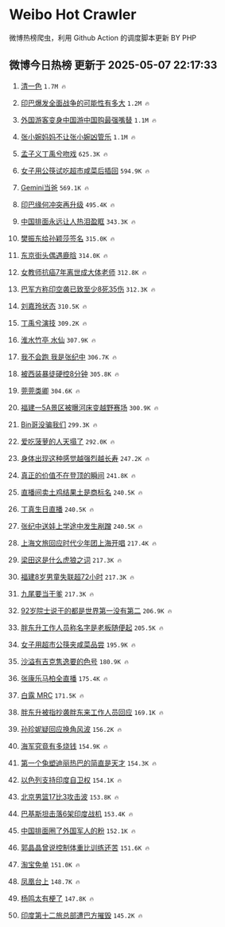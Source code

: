 # Weibo Hot Crawler 



微博热榜爬虫，利用 Github Action 的调度脚本更新 BY PHP 


## 微博今日热榜 更新于 2025-05-07 22:17:33 
1. [清一色](https://s.weibo.com/weibo?q=%E6%B8%85%E4%B8%80%E8%89%B2&t=31&band_rank=1&Refer=top) `1.7M 🔥` 

1. [印巴爆发全面战争的可能性有多大](https://s.weibo.com/weibo?q=%23%E5%8D%B0%E5%B7%B4%E7%88%86%E5%8F%91%E5%85%A8%E9%9D%A2%E6%88%98%E4%BA%89%E7%9A%84%E5%8F%AF%E8%83%BD%E6%80%A7%E6%9C%89%E5%A4%9A%E5%A4%A7%23&t=31&band_rank=2&Refer=top) `1.2M 🔥` 

1. [外国游客变身中国游中国购最强嘴替](https://s.weibo.com/weibo?q=%23%E5%A4%96%E5%9B%BD%E6%B8%B8%E5%AE%A2%E5%8F%98%E8%BA%AB%E4%B8%AD%E5%9B%BD%E6%B8%B8%E4%B8%AD%E5%9B%BD%E8%B4%AD%E6%9C%80%E5%BC%BA%E5%98%B4%E6%9B%BF%23&t=31&band_rank=3&Refer=top) `1.1M 🔥` 

1. [张小婉妈妈不让张小婉凶管乐](https://s.weibo.com/weibo?q=%23%E5%BC%A0%E5%B0%8F%E5%A9%89%E5%A6%88%E5%A6%88%E4%B8%8D%E8%AE%A9%E5%BC%A0%E5%B0%8F%E5%A9%89%E5%87%B6%E7%AE%A1%E4%B9%90%23&t=31&band_rank=4&Refer=top) `1.1M 🔥` 

1. [孟子义丁禹兮吻戏](https://s.weibo.com/weibo?q=%E5%AD%9F%E5%AD%90%E4%B9%89%E4%B8%81%E7%A6%B9%E5%85%AE%E5%90%BB%E6%88%8F&t=31&band_rank=5&Refer=top) `625.3K 🔥` 

1. [女子用公筷试吃超市咸菜后插回](https://s.weibo.com/weibo?q=%23%E5%A5%B3%E5%AD%90%E7%94%A8%E5%85%AC%E7%AD%B7%E8%AF%95%E5%90%83%E8%B6%85%E5%B8%82%E5%92%B8%E8%8F%9C%E5%90%8E%E6%8F%92%E5%9B%9E%23&t=31&band_rank=6&Refer=top) `594.9K 🔥` 

1. [Gemini当爸](https://s.weibo.com/weibo?q=Gemini%E5%BD%93%E7%88%B8&t=31&band_rank=7&Refer=top) `569.1K 🔥` 

1. [印巴缘何冲突再升级](https://s.weibo.com/weibo?q=%23%E5%8D%B0%E5%B7%B4%E7%BC%98%E4%BD%95%E5%86%B2%E7%AA%81%E5%86%8D%E5%8D%87%E7%BA%A7%23&t=31&band_rank=8&Refer=top) `495.4K 🔥` 

1. [中国排面永远让人热泪盈眶](https://s.weibo.com/weibo?q=%23%E4%B8%AD%E5%9B%BD%E6%8E%92%E9%9D%A2%E6%B0%B8%E8%BF%9C%E8%AE%A9%E4%BA%BA%E7%83%AD%E6%B3%AA%E7%9B%88%E7%9C%B6%23&t=31&band_rank=9&Refer=top) `343.3K 🔥` 

1. [樊振东给孙颖莎签名](https://s.weibo.com/weibo?q=%23%E6%A8%8A%E6%8C%AF%E4%B8%9C%E7%BB%99%E5%AD%99%E9%A2%96%E8%8E%8E%E7%AD%BE%E5%90%8D%23&t=31&band_rank=10&Refer=top) `315.0K 🔥` 

1. [东京街头偶遇鹿晗](https://s.weibo.com/weibo?q=%23%E4%B8%9C%E4%BA%AC%E8%A1%97%E5%A4%B4%E5%81%B6%E9%81%87%E9%B9%BF%E6%99%97%23&t=31&band_rank=11&Refer=top) `314.0K 🔥` 

1. [女教师抗癌7年离世成大体老师](https://s.weibo.com/weibo?q=%23%E5%A5%B3%E6%95%99%E5%B8%88%E6%8A%97%E7%99%8C7%E5%B9%B4%E7%A6%BB%E4%B8%96%E6%88%90%E5%A4%A7%E4%BD%93%E8%80%81%E5%B8%88%23&t=31&band_rank=12&Refer=top) `312.8K 🔥` 

1. [巴军方称印空袭已致至少8死35伤](https://s.weibo.com/weibo?q=%23%E5%B7%B4%E5%86%9B%E6%96%B9%E7%A7%B0%E5%8D%B0%E7%A9%BA%E8%A2%AD%E5%B7%B2%E8%87%B4%E8%87%B3%E5%B0%918%E6%AD%BB35%E4%BC%A4%23&t=31&band_rank=13&Refer=top) `312.3K 🔥` 

1. [刘嘉玲状态](https://s.weibo.com/weibo?q=%E5%88%98%E5%98%89%E7%8E%B2%E7%8A%B6%E6%80%81&t=31&band_rank=14&Refer=top) `310.5K 🔥` 

1. [丁禹兮演技](https://s.weibo.com/weibo?q=%E4%B8%81%E7%A6%B9%E5%85%AE%E6%BC%94%E6%8A%80&t=31&band_rank=15&Refer=top) `309.2K 🔥` 

1. [淮水竹亭 水仙](https://s.weibo.com/weibo?q=%E6%B7%AE%E6%B0%B4%E7%AB%B9%E4%BA%AD%20%E6%B0%B4%E4%BB%99&t=31&band_rank=16&Refer=top) `307.9K 🔥` 

1. [我不会跑 我是张纪中](https://s.weibo.com/weibo?q=%E6%88%91%E4%B8%8D%E4%BC%9A%E8%B7%91%20%E6%88%91%E6%98%AF%E5%BC%A0%E7%BA%AA%E4%B8%AD&t=31&band_rank=17&Refer=top) `306.7K 🔥` 

1. [被西装暴徒硬控8分钟](https://s.weibo.com/weibo?q=%23%E8%A2%AB%E8%A5%BF%E8%A3%85%E6%9A%B4%E5%BE%92%E7%A1%AC%E6%8E%A78%E5%88%86%E9%92%9F%23&t=31&band_rank=18&Refer=top) `305.8K 🔥` 

1. [莞莞类卿](https://s.weibo.com/weibo?q=%E8%8E%9E%E8%8E%9E%E7%B1%BB%E5%8D%BF&t=31&band_rank=19&Refer=top) `304.6K 🔥` 

1. [福建一5A景区被曝河床变越野赛场](https://s.weibo.com/weibo?q=%23%E7%A6%8F%E5%BB%BA%E4%B8%805A%E6%99%AF%E5%8C%BA%E8%A2%AB%E6%9B%9D%E6%B2%B3%E5%BA%8A%E5%8F%98%E8%B6%8A%E9%87%8E%E8%B5%9B%E5%9C%BA%23&t=31&band_rank=20&Refer=top) `300.9K 🔥` 

1. [Bin哥没骗我们](https://s.weibo.com/weibo?q=%23Bin%E5%93%A5%E6%B2%A1%E9%AA%97%E6%88%91%E4%BB%AC%23&t=31&band_rank=21&Refer=top) `299.3K 🔥` 

1. [爱吃菠萝的人天塌了](https://s.weibo.com/weibo?q=%23%E7%88%B1%E5%90%83%E8%8F%A0%E8%90%9D%E7%9A%84%E4%BA%BA%E5%A4%A9%E5%A1%8C%E4%BA%86%23&t=31&band_rank=22&Refer=top) `292.0K 🔥` 

1. [身体出现这种感觉越强烈越长寿](https://s.weibo.com/weibo?q=%23%E8%BA%AB%E4%BD%93%E5%87%BA%E7%8E%B0%E8%BF%99%E7%A7%8D%E6%84%9F%E8%A7%89%E8%B6%8A%E5%BC%BA%E7%83%88%E8%B6%8A%E9%95%BF%E5%AF%BF%23&t=31&band_rank=23&Refer=top) `247.2K 🔥` 

1. [真正的价值不在登顶的瞬间](https://s.weibo.com/weibo?q=%E7%9C%9F%E6%AD%A3%E7%9A%84%E4%BB%B7%E5%80%BC%E4%B8%8D%E5%9C%A8%E7%99%BB%E9%A1%B6%E7%9A%84%E7%9E%AC%E9%97%B4&t=31&band_rank=24&Refer=top) `241.8K 🔥` 

1. [直播间卖土鸡结果土是商标名](https://s.weibo.com/weibo?q=%23%E7%9B%B4%E6%92%AD%E9%97%B4%E5%8D%96%E5%9C%9F%E9%B8%A1%E7%BB%93%E6%9E%9C%E5%9C%9F%E6%98%AF%E5%95%86%E6%A0%87%E5%90%8D%23&t=31&band_rank=25&Refer=top) `240.5K 🔥` 

1. [丁真生日直播](https://s.weibo.com/weibo?q=%E4%B8%81%E7%9C%9F%E7%94%9F%E6%97%A5%E7%9B%B4%E6%92%AD&t=31&band_rank=26&Refer=top) `240.5K 🔥` 

1. [张纪中送娃上学途中发生剐蹭](https://s.weibo.com/weibo?q=%23%E5%BC%A0%E7%BA%AA%E4%B8%AD%E9%80%81%E5%A8%83%E4%B8%8A%E5%AD%A6%E9%80%94%E4%B8%AD%E5%8F%91%E7%94%9F%E5%89%90%E8%B9%AD%23&t=31&band_rank=27&Refer=top) `240.5K 🔥` 

1. [上海文旅回应时代少年团上海开唱](https://s.weibo.com/weibo?q=%23%E4%B8%8A%E6%B5%B7%E6%96%87%E6%97%85%E5%9B%9E%E5%BA%94%E6%97%B6%E4%BB%A3%E5%B0%91%E5%B9%B4%E5%9B%A2%E4%B8%8A%E6%B5%B7%E5%BC%80%E5%94%B1%23&t=31&band_rank=28&Refer=top) `217.4K 🔥` 

1. [梁田这是什么虎狼之词](https://s.weibo.com/weibo?q=%E6%A2%81%E7%94%B0%E8%BF%99%E6%98%AF%E4%BB%80%E4%B9%88%E8%99%8E%E7%8B%BC%E4%B9%8B%E8%AF%8D&t=31&band_rank=29&Refer=top) `217.3K 🔥` 

1. [福建8岁男童失联超72小时](https://s.weibo.com/weibo?q=%23%E7%A6%8F%E5%BB%BA8%E5%B2%81%E7%94%B7%E7%AB%A5%E5%A4%B1%E8%81%94%E8%B6%8572%E5%B0%8F%E6%97%B6%23&t=31&band_rank=30&Refer=top) `217.3K 🔥` 

1. [九尾要当干爹](https://s.weibo.com/weibo?q=%23%E4%B9%9D%E5%B0%BE%E8%A6%81%E5%BD%93%E5%B9%B2%E7%88%B9%23&t=31&band_rank=31&Refer=top) `217.3K 🔥` 

1. [92岁院士说干的都是世界第一没有第二](https://s.weibo.com/weibo?q=%2392%E5%B2%81%E9%99%A2%E5%A3%AB%E8%AF%B4%E5%B9%B2%E7%9A%84%E9%83%BD%E6%98%AF%E4%B8%96%E7%95%8C%E7%AC%AC%E4%B8%80%E6%B2%A1%E6%9C%89%E7%AC%AC%E4%BA%8C%23&t=31&band_rank=32&Refer=top) `206.9K 🔥` 

1. [胖东升工作人员称名字是老板随便起](https://s.weibo.com/weibo?q=%23%E8%83%96%E4%B8%9C%E5%8D%87%E5%B7%A5%E4%BD%9C%E4%BA%BA%E5%91%98%E7%A7%B0%E5%90%8D%E5%AD%97%E6%98%AF%E8%80%81%E6%9D%BF%E9%9A%8F%E4%BE%BF%E8%B5%B7%23&t=31&band_rank=33&Refer=top) `205.5K 🔥` 

1. [女子用超市公筷夹咸菜品尝](https://s.weibo.com/weibo?q=%23%E5%A5%B3%E5%AD%90%E7%94%A8%E8%B6%85%E5%B8%82%E5%85%AC%E7%AD%B7%E5%A4%B9%E5%92%B8%E8%8F%9C%E5%93%81%E5%B0%9D%23&t=31&band_rank=34&Refer=top) `195.9K 🔥` 

1. [沙溢有吉克隽逸要的色号](https://s.weibo.com/weibo?q=%E6%B2%99%E6%BA%A2%E6%9C%89%E5%90%89%E5%85%8B%E9%9A%BD%E9%80%B8%E8%A6%81%E7%9A%84%E8%89%B2%E5%8F%B7&t=31&band_rank=35&Refer=top) `180.9K 🔥` 

1. [张康乐马柏全直播](https://s.weibo.com/weibo?q=%23%E5%BC%A0%E5%BA%B7%E4%B9%90%E9%A9%AC%E6%9F%8F%E5%85%A8%E7%9B%B4%E6%92%AD%23&t=31&band_rank=36&Refer=top) `175.4K 🔥` 

1. [白露 MRC](https://s.weibo.com/weibo?q=%E7%99%BD%E9%9C%B2%20MRC&t=31&band_rank=37&Refer=top) `171.5K 🔥` 

1. [胖东升被指抄袭胖东来工作人员回应](https://s.weibo.com/weibo?q=%23%E8%83%96%E4%B8%9C%E5%8D%87%E8%A2%AB%E6%8C%87%E6%8A%84%E8%A2%AD%E8%83%96%E4%B8%9C%E6%9D%A5%E5%B7%A5%E4%BD%9C%E4%BA%BA%E5%91%98%E5%9B%9E%E5%BA%94%23&t=31&band_rank=38&Refer=top) `169.1K 🔥` 

1. [孙珍妮疑回应换角风波](https://s.weibo.com/weibo?q=%23%E5%AD%99%E7%8F%8D%E5%A6%AE%E7%96%91%E5%9B%9E%E5%BA%94%E6%8D%A2%E8%A7%92%E9%A3%8E%E6%B3%A2%23&t=31&band_rank=39&Refer=top) `156.2K 🔥` 

1. [海军究竟有多烧钱](https://s.weibo.com/weibo?q=%E6%B5%B7%E5%86%9B%E7%A9%B6%E7%AB%9F%E6%9C%89%E5%A4%9A%E7%83%A7%E9%92%B1&t=31&band_rank=40&Refer=top) `154.9K 🔥` 

1. [第一个兔塑迪丽热巴的简直是天才](https://s.weibo.com/weibo?q=%E7%AC%AC%E4%B8%80%E4%B8%AA%E5%85%94%E5%A1%91%E8%BF%AA%E4%B8%BD%E7%83%AD%E5%B7%B4%E7%9A%84%E7%AE%80%E7%9B%B4%E6%98%AF%E5%A4%A9%E6%89%8D&t=31&band_rank=41&Refer=top) `154.3K 🔥` 

1. [以色列支持印度自卫权](https://s.weibo.com/weibo?q=%23%E4%BB%A5%E8%89%B2%E5%88%97%E6%94%AF%E6%8C%81%E5%8D%B0%E5%BA%A6%E8%87%AA%E5%8D%AB%E6%9D%83%23&t=31&band_rank=42&Refer=top) `154.1K 🔥` 

1. [北京男篮17比3攻击波](https://s.weibo.com/weibo?q=%23%E5%8C%97%E4%BA%AC%E7%94%B7%E7%AF%AE17%E6%AF%943%E6%94%BB%E5%87%BB%E6%B3%A2%23&t=31&band_rank=43&Refer=top) `153.8K 🔥` 

1. [巴基斯坦击落6架印度战机](https://s.weibo.com/weibo?q=%23%E5%B7%B4%E5%9F%BA%E6%96%AF%E5%9D%A6%E5%87%BB%E8%90%BD6%E6%9E%B6%E5%8D%B0%E5%BA%A6%E6%88%98%E6%9C%BA%23&t=31&band_rank=44&Refer=top) `153.4K 🔥` 

1. [中国排面圈了外国军人的粉](https://s.weibo.com/weibo?q=%23%E4%B8%AD%E5%9B%BD%E6%8E%92%E9%9D%A2%E5%9C%88%E4%BA%86%E5%A4%96%E5%9B%BD%E5%86%9B%E4%BA%BA%E7%9A%84%E7%B2%89%23&t=31&band_rank=45&Refer=top) `152.1K 🔥` 

1. [郭晶晶曾说控制体重比训练还苦](https://s.weibo.com/weibo?q=%23%E9%83%AD%E6%99%B6%E6%99%B6%E6%9B%BE%E8%AF%B4%E6%8E%A7%E5%88%B6%E4%BD%93%E9%87%8D%E6%AF%94%E8%AE%AD%E7%BB%83%E8%BF%98%E8%8B%A6%23&t=31&band_rank=46&Refer=top) `151.6K 🔥` 

1. [淘宝免单](https://s.weibo.com/weibo?q=%E6%B7%98%E5%AE%9D%E5%85%8D%E5%8D%95&t=31&band_rank=47&Refer=top) `151.0K 🔥` 

1. [凤凰台上](https://s.weibo.com/weibo?q=%23%E5%87%A4%E5%87%B0%E5%8F%B0%E4%B8%8A%23&t=31&band_rank=48&Refer=top) `148.7K 🔥` 

1. [杨鸣太有梗了](https://s.weibo.com/weibo?q=%23%E6%9D%A8%E9%B8%A3%E5%A4%AA%E6%9C%89%E6%A2%97%E4%BA%86%23&t=31&band_rank=49&Refer=top) `147.8K 🔥` 

1. [印度第十二旅总部遭巴方摧毁](https://s.weibo.com/weibo?q=%E5%8D%B0%E5%BA%A6%E7%AC%AC%E5%8D%81%E4%BA%8C%E6%97%85%E6%80%BB%E9%83%A8%E9%81%AD%E5%B7%B4%E6%96%B9%E6%91%A7%E6%AF%81&t=31&band_rank=50&Refer=top) `145.2K 🔥` 

